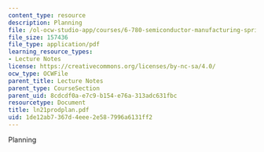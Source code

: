 ```yaml
---
content_type: resource
description: Planning
file: /ol-ocw-studio-app/courses/6-780-semiconductor-manufacturing-spring-2003/1de12ab7367d4eee2e587996a6131ff2_ln21prodplan.pdf
file_size: 157436
file_type: application/pdf
learning_resource_types:
- Lecture Notes
license: https://creativecommons.org/licenses/by-nc-sa/4.0/
ocw_type: OCWFile
parent_title: Lecture Notes
parent_type: CourseSection
parent_uid: 8cdcdf0a-e7c9-b154-e76a-313adc631fbc
resourcetype: Document
title: ln21prodplan.pdf
uid: 1de12ab7-367d-4eee-2e58-7996a6131ff2
---
```

Planning